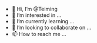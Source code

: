 - 👋 Hi, I’m @Teiming
- 👀 I’m interested in ...
- 🌱 I’m currently learning ...
- 💞️ I’m looking to collaborate on ...
- 📫 How to reach me ...

<!---
Teiming/Teiming is a ✨ special ✨ repository because its `README.md` (this file) appears on your GitHub profile.
You can click the Preview link to take a look at your changes.
--->
